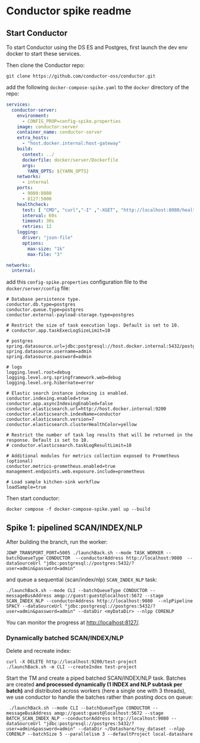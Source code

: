 # Conductor spike readme

## Start Conductor

To start Conductor using the DS ES and Postgres, first launch the dev env docker to start these services.

Then clone the Conductor repo:
```console
git clone https://github.com/conductor-oss/conductor.git
```

add the following `docker-compose-spike.yaml` to the `docker` directory of the repo:
```yaml
services:
  conductor-server:
    environment:
      - CONFIG_PROP=config-spike.properties
    image: conductor:server
    container_name: conductor-server
    extra_hosts:
      - "host.docker.internal:host-gateway"
    build:
      context: ../
      dockerfile: docker/server/Dockerfile
      args:
        YARN_OPTS: ${YARN_OPTS}
    networks:
      - internal
    ports:
      - 9080:8080
      - 8127:5000
    healthcheck:
      test: [ "CMD", "curl","-I" ,"-XGET", "http://localhost:8080/health" ]
      interval: 60s
      timeout: 30s
      retries: 12
    logging:
      driver: "json-file"
      options:
        max-size: "1k"
        max-file: "3"

networks:
  internal:
```

add this `config-spike.properties` configuration file to the `docker/server/config` file:
```properties
# Database persistence type.
conductor.db.type=postgres
conductor.queue.type=postgres
conductor.external-payload-storage.type=postgres

# Restrict the size of task execution logs. Default is set to 10.
# conductor.app.taskExecLogSizeLimit=10

# postgres
spring.datasource.url=jdbc:postgresql://host.docker.internal:5432/postgres
spring.datasource.username=admin
spring.datasource.password=admin

# logs
logging.level.root=debug
logging.level.org.springframework.web=debug
logging.level.org.hibernate=error

# Elastic search instance indexing is enabled.
conductor.indexing.enabled=true
conductor.app.asyncIndexingEnabled=false
conductor.elasticsearch.url=http://host.docker.internal:9200
conductor.elasticsearch.indexName=conductor
conductor.elasticsearch.version=7
conductor.elasticsearch.clusterHealthColor=yellow

# Restrict the number of task log results that will be returned in the response. Default is set to 10.
# conductor.elasticsearch.taskLogResultLimit=10

# Additional modules for metrics collection exposed to Prometheus (optional)
conductor.metrics-prometheus.enabled=true
management.endpoints.web.exposure.include=prometheus

# Load sample kitchen-sink workflow
loadSample=true
```

Then start conductor:
```console
docker compose -f docker-compose-spike.yaml up --build
```

## Spike 1: pipelined SCAN/INDEX/NLP

After building the branch, run the worker:
```console
JDWP_TRANSPORT_PORT=5005 ./launchBack.sh --mode TASK_WORKER --batchQueueType CONDUCTOR  --conductorAddress http://localhost:9080  --dataSourceUrl "jdbc:postgresql://postgres:5432/?user=admin&password=admin"
```
and queue a sequential (scan/index/nlp) `SCAN_INDEX_NLP` task:
```console
./launchBack.sh --mode CLI --batchQueueType CONDUCTOR --messageBusAddress amqp://guest:guest@localhost:5672 --stage SCAN_INDEX_NLP --conductorAddress http://localhost:9080  --nlpPipeline SPACY --dataSourceUrl "jdbc:postgresql://postgres:5432/?user=admin&password=admin" --dataDir <myDataDir> --nlpp CORENLP
```

You can monitor the progress at [http://localhost:8127/](http://localhost:8127/).

### Dynamically batched SCAN/INDEX/NLP
Delete and recreate index:
```
curl -X DELETE http://localhost:9200/test-project
./launchBack.sh -m CLI --createIndex test-project
```


Start the TM and create a piped batched SCAN/INDEX/NLP task.
Batches are created **and processed dynamically (1 INDEX and NLP subtask per batch)** and distributed across workers
(here a single one with 3 threads), we use
conductor to handle the batches rather than posting docs on queue:
```
 ./launchBack.sh --mode CLI --batchQueueType CONDUCTOR --messageBusAddress amqp://guest:guest@localhost:5672 --stage BATCH_SCAN_INDEX_NLP --conductorAddress http://localhost:9080 --dataSourceUrl "jdbc:postgresql://postgres:5432/?user=admin&password=admin" --dataDir ~/Datashare/toy_dataset --nlpp CORENLP --batchSize 5 --parallelism 3 --defaultProject local-datashare
```
